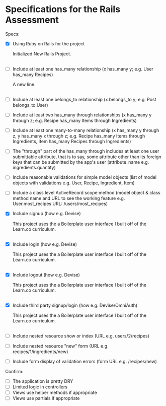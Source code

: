 # Specifications for the Rails Assessment

Specs:
- [x] Using Ruby on Rails for the project
      <li class='util--hide'>Initialized New Rails Project.</li><br>

- [ ] Include at least one has_many relationship (x has_many y; e.g. User has_many Recipes)
      <li class='util--hide'>A new line.</li><br>
- [ ] Include at least one belongs_to relationship (x belongs_to y; e.g. Post belongs_to User)
- [ ] Include at least two has_many through relationships (x has_many y through z; e.g. Recipe has_many Items through Ingredients)
- [ ] Include at least one many-to-many relationship (x has_many y through z, y has_many x through z; e.g. Recipe has_many Items through Ingredients, Item has_many Recipes through Ingredients)
- [ ] The "through" part of the has_many through includes at least one user submittable attribute, that is to say, some attribute other than its foreign keys that can be submitted by the app's user (attribute_name e.g. ingredients.quantity)
- [ ] Include reasonable validations for simple model objects (list of model objects with validations e.g. User, Recipe, Ingredient, Item)
- [ ] Include a class level ActiveRecord scope method (model object & class method name and URL to see the working feature e.g. User.most_recipes URL: /users/most_recipes)
- [x] Include signup (how e.g. Devise)
      <li class='util--hide'>This project uses the a Boilerplate user interface I built off of the Learn.co curriculum.</li><br>

- [x] Include login (how e.g. Devise)
      <li class='util--hide'>This project uses the a Boilerplate user interface I built off of the Learn.co curriculum.</li><br>
- [x] Include logout (how e.g. Devise)
      <li class='util--hide'>This project uses the a Boilerplate user interface I built off of the Learn.co curriculum.</li><br>
- [x] Include third party signup/login (how e.g. Devise/OmniAuth)
      <li class='util--hide'>This project uses the a Boilerplate user interface I built off of the Learn.co curriculum.</li><br>

- [ ] Include nested resource show or index (URL e.g. users/2/recipes)
- [ ] Include nested resource "new" form (URL e.g. recipes/1/ingredients/new)
- [ ] Include form display of validation errors (form URL e.g. /recipes/new)

Confirm:
- [ ] The application is pretty DRY
- [ ] Limited logic in controllers
- [ ] Views use helper methods if appropriate
- [ ] Views use partials if appropriate
